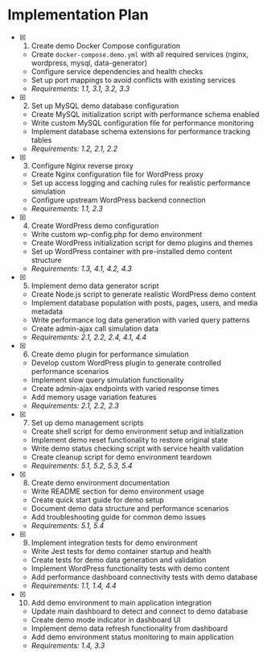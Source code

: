 # Implementation Plan

- [x] 1. Create demo Docker Compose configuration

  - Create `docker-compose.demo.yml` with all required services (nginx, wordpress, mysql, data-generator)
  - Configure service dependencies and health checks
  - Set up port mappings to avoid conflicts with existing services
  - _Requirements: 1.1, 3.1, 3.2, 3.3_

- [x] 2. Set up MySQL demo database configuration

  - Create MySQL initialization script with performance schema enabled
  - Write custom MySQL configuration file for performance monitoring
  - Implement database schema extensions for performance tracking tables
  - _Requirements: 1.2, 2.1, 2.2_

- [x] 3. Configure Nginx reverse proxy

  - Create Nginx configuration file for WordPress proxy
  - Set up access logging and caching rules for realistic performance simulation
  - Configure upstream WordPress backend connection
  - _Requirements: 1.1, 2.3_

- [x] 4. Create WordPress demo configuration

  - Write custom wp-config.php for demo environment
  - Create WordPress initialization script for demo plugins and themes
  - Set up WordPress container with pre-installed demo content structure
  - _Requirements: 1.3, 4.1, 4.2, 4.3_

- [x] 5. Implement demo data generator script

  - Create Node.js script to generate realistic WordPress demo content
  - Implement database population with posts, pages, users, and media metadata
  - Write performance log data generation with varied query patterns
  - Create admin-ajax call simulation data
  - _Requirements: 2.1, 2.2, 2.4, 4.1, 4.4_

- [x] 6. Create demo plugin for performance simulation

  - Develop custom WordPress plugin to generate controlled performance scenarios
  - Implement slow query simulation functionality
  - Create admin-ajax endpoints with varied response times
  - Add memory usage variation features
  - _Requirements: 2.1, 2.2, 2.3_

- [x] 7. Set up demo management scripts

  - Create shell script for demo environment setup and initialization
  - Implement demo reset functionality to restore original state
  - Write demo status checking script with service health validation
  - Create cleanup script for demo environment teardown
  - _Requirements: 5.1, 5.2, 5.3, 5.4_

- [x] 8. Create demo environment documentation

  - Write README section for demo environment usage
  - Create quick start guide for demo setup
  - Document demo data structure and performance scenarios
  - Add troubleshooting guide for common demo issues
  - _Requirements: 5.1, 5.4_

- [x] 9. Implement integration tests for demo environment

  - Write Jest tests for demo container startup and health
  - Create tests for demo data generation and validation
  - Implement WordPress functionality tests with demo content
  - Add performance dashboard connectivity tests with demo database
  - _Requirements: 1.1, 1.4, 4.4_

- [x] 10. Add demo environment to main application integration
  - Update main dashboard to detect and connect to demo database
  - Create demo mode indicator in dashboard UI
  - Implement demo data refresh functionality from dashboard
  - Add demo environment status monitoring to main application
  - _Requirements: 1.4, 3.3_
